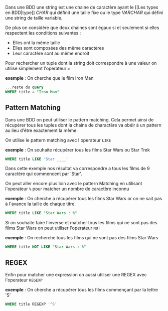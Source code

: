Dans une BDD une string est une chaine de caractère ayant le [[Les types en BDD|type]] $CHAR$ qui définit une taille fixe ou le type $VARCHAR$  qui défini une string de taille variable.

De plus on considère que deux chaines sont égaux si et seulement si elles respectent les conditions suivantes :

- Elles ont la même taille
- Elles sont composées des même caractères
- Leur caractère sont au même endroit

Pour rechercher un tuple dont la string doit correspondre à une valeur on utilise simplement l'operateur `=`

**exemple** : On cherche que le film Iron Man

```sql
...reste du query
WHERE title = "Iron Man"
```

## Pattern Matching

Dans une BDD on peut utiliser le pattern matching. Cela permet ainsi de récupérer tous les tuples dont la chaine de charactère va obéir à un pattern au lieu d'être exactement la même.

On utilise le pattern matching avec l'operateur `LIKE`

**exemple** : On souhaite récupérer tous les films Star Wars ou Star Trek

```sql
WHERE title LIKE 'Star ____'
```

Dans cette exemple nos résultat va correspondre a tous les films de 9 caractère qui commencent par 'Star'.

On peut aller encore plus loin avec le pattern Matching en utilisant l'operateur `%` pour matcher un nombre de caractère inconnu

**exemple** : On cherche a récupérer tous les films Star Wars or on ne sait pas à l'avance la taille de chaque titre.

```sql
WHERE title LIKE "Star Wars : %"
```

Si on souhaite faire l'inverse et matcher tous les films qui ne sont pas des films Star Wars on peut utiliser l'operateur `NOT`

**exemple** : On recherche tous les films qui ne sont pas des films Star Wars

```sql
WHERE title NOT LIKE "Star Wars : %"
```

## REGEX

Enfin pour matcher une expression on aussi utiliser une REGEX avec l'operateur `REGEXP`

**exemple** : On cherche a récupérer tous les films commençant par la lettre 'S'
```sql
WHERE title REGEXP '^S'
```